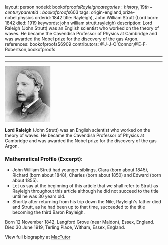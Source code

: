 layout: person
nodeid: bookofproofs$Rayleigh
categories: history,19th-century
parentid: bookofproofs$603
tags: origin-england,prize-nobel,physics
orderid: 1842
title: Rayleigh), John William Strutt (Lord
born: 1842
died: 1919
keywords: john william strutt,rayleigh)
description: Lord Raleigh (John Strutt) was an English scientist who worked on the theory of waves. He became the Cavendish Professor of Physics at Cambridge and was awarded the Nobel prize for the discovery of the gas Argon.
references: bookofproofs$6909
contributors: @J-J-O'Connor,@E-F-Robertson,bookofproofs

---



---

![Rayleigh.jpg](https://github.com/bookofproofs/bookofproofs.github.io/blob/main/_sources/_assets/images/portraits/Rayleigh.jpg?raw=true)

**Lord Raleigh** (John Strutt) was an English scientist who worked on the theory of waves. He became the Cavendish Professor of Physics at Cambridge and was awarded the Nobel prize for the discovery of the gas Argon.

### Mathematical Profile (Excerpt):
* John William Strutt had younger siblings, Clara (born about 1845), Richard (born about 1848), Charles (born about 1850) and Edward (born about 1855).
* Let us say at the beginning of this article that we shall refer to Strutt as Rayleigh throughout this article although he did not succeed to the title until he was 30 years old.
* Shortly after returning from his trip down the Nile, Rayleigh's father died and Strutt, as he had been up to that time, succeeded to the title becoming the third Baron Rayleigh.

Born 12 November 1842, Langford Grove (near Maldon), Essex, England. Died 30 June 1919, Terling Place, Witham, Essex, England.

View full biography at [MacTutor](https://mathshistory.st-andrews.ac.uk/Biographies/Rayleigh/)
